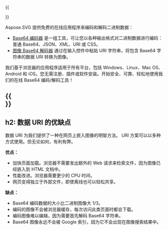 ﻿---
translation: true
deploy: false
---

{{<section encode-online>}}

Aspose.SVG 提供免费的在线应用程序来编码和解码二进制数据：

 - [Base64 编码器](https://products.aspose.app/svg/encoding) 是一组工具，可让您以各种输出格式对二进制数据进行编码：普通 Base64、JSON、XML、URI 或 CSS。
 - [图像 Base64 解码器](https://products.aspose.app/svg/image-base64-decoder) 通过在输入控件中粘贴 URI 字符串，将包含 Base64 字符串的数据 URI 转换为图像。
 
我们基于浏览器的应用程序适用于所有平台，包括 Windows、Linux、Mac OS、Android 和 iOS。您无需注册、插件或软件安装。开始安全、可靠、轻松地使用我们的在线 Base64 编码/解码工具！

{{<section encode-uri>}}
---
h2: 数据 URI 的优缺点
---

数据 URI 为我们提供了一种在网页上嵌入图像的明智方法。 URI 方案可以以多种方式使用。但无论如何，有利有弊。

<b>优点：</b>

- 加快页面加载。浏览器不需要发出额外的 Web 请求来检索文件，因为图像已经嵌入到 HTML 文档中。
- 性能改进。浏览器需要更少的 CPU 时间。
- 网页变得独立于外部文件，即使离线也可以轻松共享。

<b>缺点：</b>

- Base64 编码数据的大小比二进制图像大 1/3。
- 编码的图像不会被浏览器缓存，每次访问此类页面时都会下载。
- 编码图像难以编辑，因为需要首先解码 Base64 字符串。
- Base64 图像永远不会被 Google 索引，因为它不会出现在图像搜索结果中。

